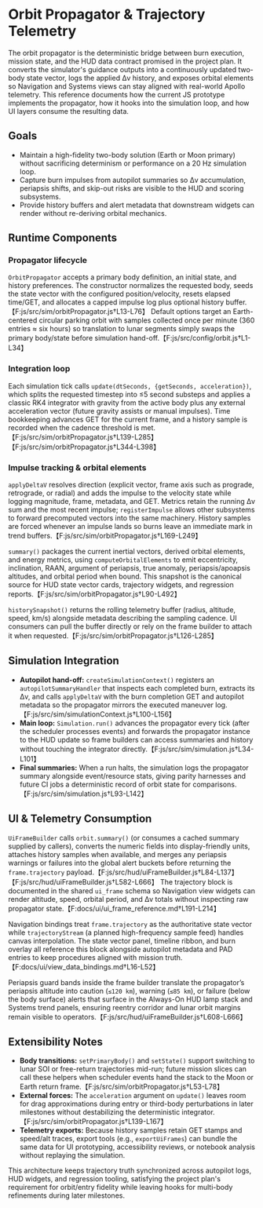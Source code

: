 # Orbit Propagator & Trajectory Telemetry

The orbit propagator is the deterministic bridge between burn execution, mission
state, and the HUD data contract promised in the project plan. It converts the
simulator's guidance outputs into a continuously updated two-body state vector,
logs the applied Δv history, and exposes orbital elements so Navigation and
Systems views can stay aligned with real-world Apollo telemetry. This reference
documents how the current JS prototype implements the propagator, how it hooks
into the simulation loop, and how UI layers consume the resulting data.

## Goals

- Maintain a high-fidelity two-body solution (Earth or Moon primary) without
  sacrificing determinism or performance on a 20 Hz simulation loop.
- Capture burn impulses from autopilot summaries so Δv accumulation, periapsis
  shifts, and skip-out risks are visible to the HUD and scoring subsystems.
- Provide history buffers and alert metadata that downstream widgets can render
  without re-deriving orbital mechanics.

## Runtime Components

### Propagator lifecycle

`OrbitPropagator` accepts a primary body definition, an initial state, and
history preferences. The constructor normalizes the requested body, seeds the
state vector with the configured position/velocity, resets elapsed time/GET, and
allocates a capped impulse log plus optional history buffer.【F:js/src/sim/orbitPropagator.js†L13-L76】
Default options target an Earth-centered circular parking orbit with samples
collected once per minute (360 entries ≈ six hours) so translation to lunar
segments simply swaps the primary body/state before simulation hand-off.【F:js/src/config/orbit.js†L1-L34】

### Integration loop

Each simulation tick calls `update(dtSeconds, {getSeconds, acceleration})`, which
splits the requested timestep into ≤5 second substeps and applies a classic RK4
integrator with gravity from the active body plus any external acceleration
vector (future gravity assists or manual impulses). Time bookkeeping advances
GET for the current frame, and a history sample is recorded when the cadence
threshold is met.【F:js/src/sim/orbitPropagator.js†L139-L285】【F:js/src/sim/orbitPropagator.js†L344-L398】

### Impulse tracking & orbital elements

`applyDeltaV` resolves direction (explicit vector, frame axis such as prograde,
retrograde, or radial) and adds the impulse to the velocity state while logging
magnitude, frame, metadata, and GET. Metrics retain the running Δv sum and the
most recent impulse; `registerImpulse` allows other subsystems to forward
precomputed vectors into the same machinery. History samples are forced whenever
an impulse lands so burns leave an immediate mark in trend buffers.【F:js/src/sim/orbitPropagator.js†L169-L249】

`summary()` packages the current inertial vectors, derived orbital elements, and
energy metrics, using `computeOrbitalElements` to emit eccentricity, inclination,
RAAN, argument of periapsis, true anomaly, periapsis/apoapsis altitudes, and
orbital period when bound. This snapshot is the canonical source for HUD state
vector cards, trajectory widgets, and regression reports.【F:js/src/sim/orbitPropagator.js†L90-L492】

`historySnapshot()` returns the rolling telemetry buffer (radius, altitude,
speed, km/s) alongside metadata describing the sampling cadence. UI consumers
can pull the buffer directly or rely on the frame builder to attach it when
requested.【F:js/src/sim/orbitPropagator.js†L126-L285】

## Simulation Integration

- **Autopilot hand-off:** `createSimulationContext()` registers an
  `autopilotSummaryHandler` that inspects each completed burn, extracts its Δv,
  and calls `applyDeltaV` with the burn completion GET and autopilot metadata so
the propagator mirrors the executed maneuver log.【F:js/src/sim/simulationContext.js†L100-L156】
- **Main loop:** `Simulation.run()` advances the propagator every tick (after the
  scheduler processes events) and forwards the propagator instance to the HUD
  update so frame builders can access summaries and history without touching the
  integrator directly.【F:js/src/sim/simulation.js†L34-L101】
- **Final summaries:** When a run halts, the simulation logs the propagator
  summary alongside event/resource stats, giving parity harnesses and future CI
  jobs a deterministic record of orbit state for comparisons.【F:js/src/sim/simulation.js†L93-L142】

## UI & Telemetry Consumption

`UiFrameBuilder` calls `orbit.summary()` (or consumes a cached summary supplied
by callers), converts the numeric fields into display-friendly units, attaches
history samples when available, and merges any periapsis warnings or failures
into the global alert buckets before returning the `frame.trajectory` payload.【F:js/src/hud/uiFrameBuilder.js†L84-L137】【F:js/src/hud/uiFrameBuilder.js†L582-L666】
The trajectory block is documented in the shared `ui_frame` schema so Navigation
view widgets can render altitude, speed, orbital period, and Δv totals without
inspecting raw propagator state.【F:docs/ui/ui_frame_reference.md†L191-L214】

Navigation bindings treat `frame.trajectory` as the authoritative state vector
while `trajectoryStream` (a planned high-frequency sample feed) handles canvas
interpolation. The state vector panel, timeline ribbon, and burn overlay all
reference this block alongside autopilot metadata and PAD entries to keep
procedures aligned with mission truth.【F:docs/ui/view_data_bindings.md†L16-L52】

Periapsis guard bands inside the frame builder translate the propagator’s
periapsis altitude into caution (`≤120 km`), warning (`≤85 km`), or failure
(below the body surface) alerts that surface in the Always-On HUD lamp stack and
Systems trend panels, ensuring reentry corridor and lunar orbit margins remain
visible to operators.【F:js/src/hud/uiFrameBuilder.js†L608-L666】

## Extensibility Notes

- **Body transitions:** `setPrimaryBody()` and `setState()` support switching to
  lunar SOI or free-return trajectories mid-run; future mission slices can call
  these helpers when scheduler events hand the stack to the Moon or Earth return
  frame.【F:js/src/sim/orbitPropagator.js†L53-L78】
- **External forces:** The `acceleration` argument on `update()` leaves room for
  drag approximations during entry or third-body perturbations in later
  milestones without destabilizing the deterministic integrator.【F:js/src/sim/orbitPropagator.js†L139-L167】
- **Telemetry exports:** Because history samples retain GET stamps and speed/alt
  traces, export tools (e.g., `exportUiFrames`) can bundle the same data for UI
  prototyping, accessibility reviews, or notebook analysis without replaying the
  simulation.

This architecture keeps trajectory truth synchronized across autopilot logs,
HUD widgets, and regression tooling, satisfying the project plan's requirement
for orbit/entry fidelity while leaving hooks for multi-body refinements during
later milestones.
